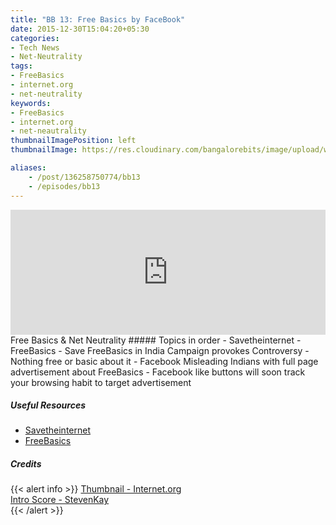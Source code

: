 ```yaml
---
title: "BB 13: Free Basics by FaceBook"
date: 2015-12-30T15:04:20+05:30
categories:
- Tech News
- Net-Neutrality
tags:
- FreeBasics
- internet.org
- net-neutrality
keywords:
- FreeBasics
- internet.org
- net-neautrality
thumbnailImagePosition: left
thumbnailImage: https://res.cloudinary.com/bangalorebits/image/upload/w_900,h_900,c_fill,r_max/v1517410303/bb-episode-assets/bb13-thumbnail.png

aliases:
    - /post/136258750774/bb13
    - /episodes/bb13
---
```

<iframe frameborder='0' height='200px' scrolling='no' seamless src='https://embed.simplecast.com/9fff2142?color=f5f5f5' width='100%'></iframe>
<BR>
Free Basics & Net Neutrality
<!--more-->
##### Topics in order
- Savetheinternet
- FreeBasics
- Save FreeBasics in India Campaign provokes Controversy
- Nothing free or basic about it
- Facebook Misleading Indians with full page advertisement about FreeBasics
- Facebook like buttons will soon track your browsing habit to target advertisement

##### Useful Resources
  - [Savetheinternet](https://www.savetheinternet.in)
  - [FreeBasics](https://newsroom.fb.com/news/2015/09/update-to-internet-org-free-basic-services/)

##### Credits

{{< alert info  >}}
  [Thumbnail - Internet.org](https://www.internet.org) <BR>
  [Intro Score - StevenKay](https://plus.google.com/+StevenKay_Detachment)<BR>
{{< /alert >}}
